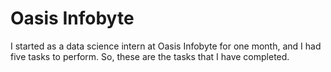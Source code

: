 # Oasis Infobyte
I started as a data science intern at Oasis Infobyte for one month, and I had five tasks to perform. So, these are the tasks that I have completed.
